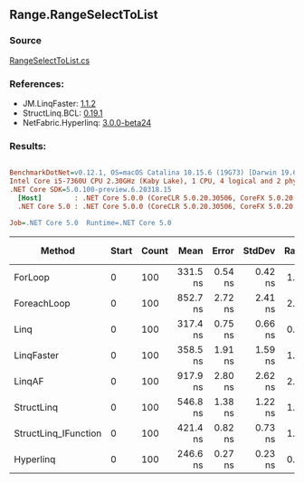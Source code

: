 ﻿## Range.RangeSelectToList

### Source
[RangeSelectToList.cs](../LinqBenchmarks/Range/RangeSelectToList.cs)

### References:
- JM.LinqFaster: [1.1.2](https://www.nuget.org/packages/JM.LinqFaster/1.1.2)
- StructLinq.BCL: [0.19.1](https://www.nuget.org/packages/StructLinq.BCL/0.19.1)
- NetFabric.Hyperlinq: [3.0.0-beta24](https://www.nuget.org/packages/NetFabric.Hyperlinq/3.0.0-beta24)

### Results:
``` ini

BenchmarkDotNet=v0.12.1, OS=macOS Catalina 10.15.6 (19G73) [Darwin 19.6.0]
Intel Core i5-7360U CPU 2.30GHz (Kaby Lake), 1 CPU, 4 logical and 2 physical cores
.NET Core SDK=5.0.100-preview.6.20318.15
  [Host]        : .NET Core 5.0.0 (CoreCLR 5.0.20.30506, CoreFX 5.0.20.30506), X64 RyuJIT
  .NET Core 5.0 : .NET Core 5.0.0 (CoreCLR 5.0.20.30506, CoreFX 5.0.20.30506), X64 RyuJIT

Job=.NET Core 5.0  Runtime=.NET Core 5.0  

```
|               Method | Start | Count |     Mean |   Error |  StdDev | Ratio |  Gen 0 | Gen 1 | Gen 2 | Allocated |
|--------------------- |------ |------ |---------:|--------:|--------:|------:|-------:|------:|------:|----------:|
|              ForLoop |     0 |   100 | 331.5 ns | 0.54 ns | 0.42 ns |  1.00 | 0.5660 |     - |     - |    1184 B |
|          ForeachLoop |     0 |   100 | 852.7 ns | 2.72 ns | 2.41 ns |  2.57 | 0.5922 |     - |     - |    1240 B |
|                 Linq |     0 |   100 | 317.4 ns | 0.75 ns | 0.66 ns |  0.96 | 0.2599 |     - |     - |     544 B |
|           LinqFaster |     0 |   100 | 358.5 ns | 1.91 ns | 1.59 ns |  1.08 | 0.6232 |     - |     - |    1304 B |
|               LinqAF |     0 |   100 | 917.9 ns | 2.80 ns | 2.62 ns |  2.77 | 0.5655 |     - |     - |    1184 B |
|           StructLinq |     0 |   100 | 546.8 ns | 1.38 ns | 1.22 ns |  1.65 | 0.2327 |     - |     - |     488 B |
| StructLinq_IFunction |     0 |   100 | 421.4 ns | 0.82 ns | 0.73 ns |  1.27 | 0.2332 |     - |     - |     488 B |
|            Hyperlinq |     0 |   100 | 246.6 ns | 0.27 ns | 0.23 ns |  0.74 | 0.2408 |     - |     - |     504 B |

